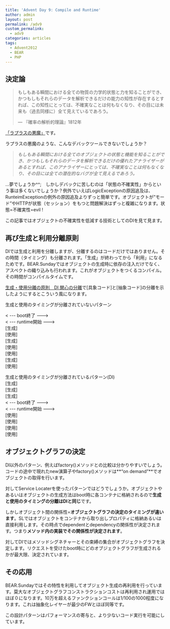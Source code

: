 ```yaml
---
title: 'Advent Day 9: Compile and Runtime'
author: admin
layout: post
permalink: /adv9
custom_permalink:
  - adv9
categories: articles
tags:
  - Advent2012
  - BEAR
  - PHP
---
```


## 決定論

> もしもある瞬間における全ての物質の力学的状態と力を知ることができ、かつもしもそれらのデータを解析できるだけの能力の知性が存在するとすれば、この知性にとっては、不確実なことは何もなくなり、その目には未来も（過去同様に）全て見えているであろう。
> 
> — 『確率の解析的理論』1812年 

[「ラプラスの悪魔」][1]です。

ラプラスの悪魔のような、こんなデバックツールできないでしょうか？

> *もしもある瞬間における全てのオブジェクトの状態と機能を知ることができ、かつもしもそれらのデータを解析できるだけの優れたアナライザーがあるとすれば、このアナライザーにとっては、不確実なことは何もなくなり、その目には全ての潜在的なバグが全て見えるであろう。*

&#8230;夢でしょうか^^;　しかしデバックに苦しむのは「状態の不確実性」からという事は多くないでしょうか？例外でいえばLogicExceptionの原因追及は、RunteimExceptionの例外の原因追及よりずっと簡単です。オブジェクトが&#8221;モード”やHTTPが状態（セッション）をもつと問題解決はずっと複雑になります。状態=不確実性=evil !

この記事ではオブジェクトの不確実性を低減する技術としてのDIを見て見ます。

## 再び生成と利用分離原則

DIでは生成と利用を分離しますが、分離するのはコードだけではありません。その時間（タイミング）も分離されます。「生成」が終わってから「利用」になるためです。BEAR.Sundayではオブジェクトの生成時に依存の注入だけでなく、アスペクトの織り込みも行われます。これがオブジェクトをつくるコンパイル。その時間がコンパイルタイムです。

[生成・使用分離の原則　DI 関心の分離][2]で[具象コード]と[抽象コード]の分離を示したようにするとこういう風になります。

生成と使用のタイミングが分離されていないパターン

< \--- boot終了 \--->  
< \--- runtime開始 \--->  
[生成]  
[使用]  
[生成]  
[使用]  
[使用]  
[生成]  
[使用]

生成と使用のタイミングが分離されているパターン(DI)  
[生成]  
[生成]  
[生成]  
< \--- boot終了 \--->  
< \--- runtime開始 \--->  
[使用]  
[使用]  
[使用]  
[使用]

## オブジェクトグラフの決定

DI以外のパターン、例えばfactory()メソッドとの比較は分かりやすいでしょう。コードの途中で現れたnew演算子やfactory()メソッドは**&#8220;on demand&#8221;**でオブジェクトの取得を行います。

対してService Locaterを使ったパターンではどうでしょうか。オブジェクトやあるいはオブジェクトの生成方法はboot時に各コンテナに格納されるので**生成と使用のタイミングの分離はDIと同じ**です。

しかしオブジェクト間の関係性=**オブジェクトグラフの決定のタイミングが違います**。SLではオブジェクトをコンテナから取り出しプロパティに格納あるいは直接利用します。その時点でdependentとdependencyの関係性が決定されます。つまり**メソッド内の実装でその関係性が決定されます**。

対してDIではメソッドシグネチャーとその束縛の集合がオブジェクトグラフを決定します。リクエストを受けたboot時にどのオブジェクトグラフが生成されるかが最大限、決定されています。

## その応用

BEAR.Sundayではその特性を利用してオブジェクト生成の再利用を行っています。莫大なオブジェクトグラフコンストラクションコストは再利用され運用ではほぼ０になります。10万を超えるファンクションコールは1/100の1000程度になります。これは抽象化レイヤーが最少のFWとほぼ同等です。

この設計パターンはパフォーマンスの寄与と、より少ないコード実行を可能にしています。

 [1]: http://ja.wikipedia.org/wiki/%E3%83%A9%E3%83%97%E3%83%A9%E3%82%B9%E3%81%AE%E6%82%AA%E9%AD%94
 [2]: /blog/2012/12/advent-day-6-di-soc/
